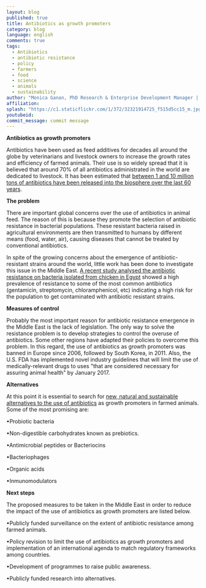 ```yaml
---
layout: blog
published: true
title: Antibiotics as growth promoters
category: blog
language: english
comments: true
tags: 
  - Antibiotics
  - antibiotic resistance
  - policy
  - farmers
  - food
  - science
  - animals
  - sustainability
author: "Monica Ganan, PhD Research & Enterprise Development Manager | Global Challenges Institute | London South Bank University"
affiliation: 
splash: "https://c1.staticflickr.com/1/372/32321914725_f515d5cc15_m.jpg"
youtubeid: 
commit_message: commit message
---
```

**Antibiotics as growth promoters**

Antibiotics have been used as feed additives for decades all around the globe by veterinarians and livestock owners to increase the growth rates and efficiency of farmed animals. Their use is so widely spread that it is believed that around 70% of all antibiotics administrated in the world are dedicated to livestock.<!-- more --> It has been estimated that [between 1 and 10 million tons of antibiotics have been released into the biosphere over the last 60 years](https://idosi.org/wjdfs/wjdfs7(2)/14.pdf).

**The problem**

There are important global concerns over the use of antibiotics in animal feed. The reason of this is because they promote the selection of antibiotic resistance in bacterial populations. These resistant bacteria raised in agricultural environments are then transmitted to humans by different means (food, water, air), causing diseases that cannot be treated by conventional antibiotics. 

In spite of the growing concerns about the emergence of antibiotic-resistant strains around the world, little work has been done to investigate this issue in the Middle East. [A recent study analysed the antibiotic resistance on bacteria isolated from chicken in Egypt](https://www.ncbi.nlm.nih.gov/pubmed/24761735) showed a high prevalence of resistance to some of the most common antibiotics (gentamicin, streptomycin, chloramphenicol, etc) indicating a high risk for the population to get contaminated with antibiotic resistant strains. 

**Measures of control**

Probably the most important reason for antibiotic resistance emergence in the Middle East is the lack of legislation. The only way to solve the resistance problem is to develop strategies to control the overuse of antibiotics. Some other regions have adapted their policies to overcome this problem. In this regard, the use of antibiotics as growth promoters was banned in Europe since 2006, followed by South Korea, in 2011. Also, the U.S. FDA has implemented novel industry guidelines that will limit the use of medically-relevant drugs to uses "that are considered necessary for assuring animal health" by January 2017. 

**Alternatives**

At this point it is essential to search for [new, natural and sustainable alternatives to the use of antibiotics](http://www.sciencedirect.com/science/journal/09567135/24) as growth promoters in farmed animals. Some of the most promising are:

•Probiotic bacteria

•Non-digestible carbohydrates known as prebiotics. 

•Antimicrobial peptides or Bacteriocins

•Bacteriophages

•Organic acids 

•Inmunomodulators 


**Next steps**

The proposed measures to be taken in the Middle East in order to reduce the impact of the use of antibiotics as growth promoters are listed below.

•Publicly funded surveillance on the extent of antibiotic resistance among farmed animals.

•Policy revision to limit the use of antibiotics as growth promoters and implementation of an international agenda to match regulatory frameworks among countries.

•Development of programmes to raise public awareness.

•Publicly funded research into alternatives.